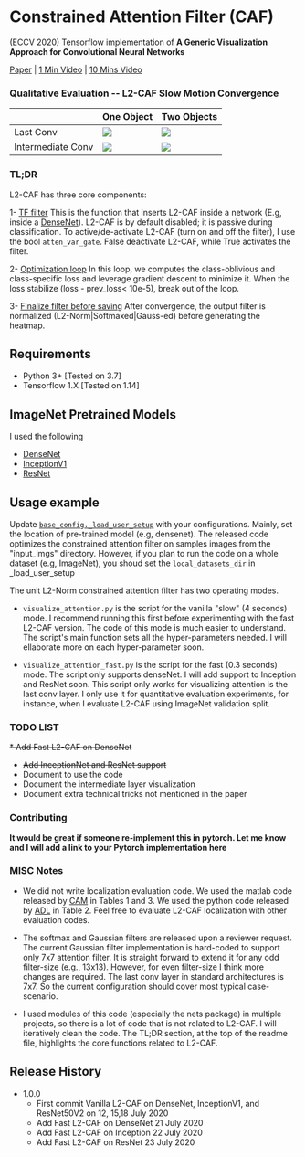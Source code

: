 # Constrained Attention Filter (CAF)
(ECCV 2020) Tensorflow implementation of **A Generic Visualization Approach for Convolutional Neural Networks**

[Paper](https://arxiv.org/abs/2007.09748) | [1 Min Video](https://youtu.be/W4xaKQlPEl0) | [10 Mins Video](https://youtu.be/Wpw3ewSvnFE)

### Qualitative Evaluation -- L2-CAF Slow Motion Convergence

|                   | One Object | Two Objects |
|-------------------|------------|-------------|
|     Last Conv     |![](https://github.com/ahmdtaha/constrained_attention_filter/blob/master/gif/ILSVRC2012_val_00000003_cls_230_dense_block4_conv_block24_0.gif)|![](https://github.com/ahmdtaha/constrained_attention_filter/blob/master/gif/ILSVRC2012_val_00000021_cls_334_dense_block4_conv_block24_0.gif)|
|Intermediate Conv |![](https://github.com/ahmdtaha/constrained_attention_filter/blob/master/gif/ILSVRC2012_val_00000003_cls_230_dense_block4_conv_block10_0.gif)|![](https://github.com/ahmdtaha/constrained_attention_filter/blob/master/gif/ILSVRC2012_val_00000021_cls_334_dense_block4_conv_block10_0.gif)|

### TL;DR
L2-CAF has three core components:

1- [TF filter](https://github.com/ahmdtaha/constrained_attention_filter/blob/035f0880baae6a12540dd0b4cc0830cef243c1af/nets/attention_filter.py#L19) This is the function that inserts L2-CAF inside a network (E.g, inside a [DenseNet](https://github.com/ahmdtaha/constrained_attention_filter/blob/035f0880baae6a12540dd0b4cc0830cef243c1af/nets/densenet161.py#L90)). L2-CAF is by default disabled; it is passive during classification.
To active/de-activate L2-CAF (turn on and off the filter), I use the bool `atten_var_gate`. False deactivate L2-CAF, while True activates the filter.

2- [Optimization loop](https://github.com/ahmdtaha/constrained_attention_filter/blob/1d45e121fa56b131e94dbb72c22c169589bb679f/visualize_attention.py#L160)  In this loop, we computes the class-oblivious and class-specific loss and leverage gradient descent to minimize it. When the loss stabilize (loss - prev_loss< 10e-5), break out of the loop.

3- [Finalize filter before saving](https://github.com/ahmdtaha/constrained_attention_filter/blob/1d45e121fa56b131e94dbb72c22c169589bb679f/visualize_attention.py#L18) After convergence, the output filter is normalized (L2-Norm|Softmaxed|Gauss-ed) before generating the heatmap.

## Requirements

* Python 3+ [Tested on 3.7]
* Tensorflow 1.X [Tested on 1.14]

## ImageNet Pretrained Models
I used the following
* [DenseNet](https://github.com/pudae/tensorflow-densenet)
* [InceptionV1](https://github.com/tensorflow/models/tree/master/research/slim)
* [ResNet](https://github.com/tensorflow/models/tree/master/research/slim)

## Usage example

Update [`base_config._load_user_setup`](https://github.com/ahmdtaha/constrained_attention_filter/blob/f95afd6c547a24122b8f182427fa4191ce5cb86c/config/base_config.py#L74) with your configurations.
Mainly, set the location of pre-trained model (e.g, densenet). The released code optimizes the constrained attention filter on samples images from the "input_imgs" directory. However, if you plan to run the code on a whole dataset (e.g, ImageNet), you shoud set the `local_datasets_dir` in _load_user_setup  

The unit L2-Norm constrained attention filter has two operating modes. 
* `visualize_attention.py` is the script for the vanilla "slow" (4 seconds) mode. I recommend running this first before experimenting with the fast L2-CAF version. The code of this mode is much easier to understand. The script's main function sets all the hyper-parameters needed. I will ellaborate more on each hyper-parameter soon.

* `visualize_attention_fast.py` is the script for the fast (0.3 seconds) mode. The script only supports denseNet. I will add support to Inception and ResNet soon.
 This script only works for visualizing attention is the last conv layer. I only use it for quantitative evaluation experiments, for instance, when I evaluate L2-CAF using ImageNet validation split.

    
### TODO LIST
~~* Add Fast L2-CAF on DenseNet~~
* ~~Add InceptionNet and ResNet support~~
* Document to use the code
* Document the intermediate layer visualization
* Document extra technical tricks not mentioned in the paper 

### Contributing
**It would be great if someone re-implement this in pytorch. Let me know and I will add a link to your Pytorch implementation here**


### MISC Notes
* We did not write localization evaluation code. We used the matlab code released by [CAM](https://github.com/zhoubolei/CAM) in Tables 1  and 3.
We used the python code released by [ADL](https://github.com/junsukchoe/ADL) in Table 2. 
Feel free to evaluate L2-CAF localization with other evaluation codes.
* The softmax and Gaussian filters are released upon a reviewer request. The current Gaussian filter implementation is hard-coded to support only 7x7 attention filter.
 It is straight forward to extend it for any odd filter-size (e.g., 13x13). However, for even filter-size I think more changes are required. The last conv layer in standard architectures is 7x7. So the current configuration should cover most typical case-scenario.
 
* I used modules of this code (especially the nets package) in multiple projects, so there is a lot of code that is not related to L2-CAF. I will iteratively clean the code. The TL;DR section, at the top of the readme file, highlights the core functions related to L2-CAF.

## Release History
* 1.0.0
    * First commit Vanilla L2-CAF on DenseNet, InceptionV1, and ResNet50V2 on 12, 15,18 July 2020
    * Add Fast L2-CAF on DenseNet 21 July 2020
    * Add Fast L2-CAF on Inception 22 July 2020
    * Add Fast L2-CAF on ResNet 23 July 2020
